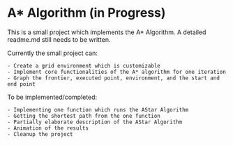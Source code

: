 # A* Algorithm (in Progress)

This is a small project which implements the A* Algorithm. A detailed readme.md still needs to be written.

Currently the small project can:

    - Create a grid environment which is customizable
    - Implement core functionalities of the A* algorithm for one iteration
    - Graph the frontier, executed point, environment, and the start and end point

To be implemented/completed:

    - Implementing one function which runs the AStar Algorithm
    - Getting the shortest path from the one function
    - Partially elaborate description of the AStar Algorithm
    - Animation of the results
    - Cleanup the project
